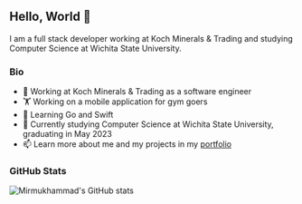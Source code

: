 ## Hello, World 👋

I am a full stack developer working at Koch Minerals & Trading and studying Computer Science at Wichita State University.  

<!--
**mir-mirsodikov/mir-mirsodikov** is a ✨ _special_ ✨ repository because its `README.md` (this file) appears on your GitHub profile.

Here are some ideas to get you started:

- 👯 I’m looking to collaborate on ...
- 🤔 I’m looking for help with ...
- 💬 Ask me about ...
- 😄 Pronouns: ...
- ⚡ Fun fact: ...
-->

### Bio

- :office: Working at Koch Minerals & Trading as a software engineer
- :weight_lifting: Working on a mobile application for gym goers
- 🌱 Learning Go and Swift
- :school_satchel: Currently studying Computer Science at Wichita State University, graduating in May 2023
- 📫 Learn more about me and my projects in my [portfolio](https://mmir.dev)


### GitHub Stats

![Mirmukhammad's GitHub stats](https://github-readme-stats.vercel.app/api?username=mir-mirsodikov&count_private=true&theme=tokyonight)
